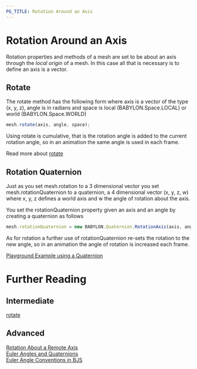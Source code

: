 ```yaml
---
PG_TITLE: Rotation Around an Axis
---
```


# Rotation Around an Axis

 Rotation properties and methods of a mesh are set to be about an axis through the _local origin_ of a mesh. In this case 
 all that is necessary is to define an axis is a vector.

## Rotate

The rotate method has the following form where axis is a vector of the type (x, y, z), angle is in radians and space is local (BABYLON.Space.LOCAL) or 
world (BABYLON.Space.WORLD)

```javascript
mesh.rotate(axis, angle, space);
```
Using rotate is cumulative, that is the rotation angle is added to the current rotation angle, so in an animation the same angle is used 
in each frame.

Read more about [rotate](/intermediate/Translate.html)


## Rotation Quaternion

Just as you set mesh.rotation to a 3 dimensional vector you set mesh.rotationQuaternion to a quaternion, a 4 dimensional vector (x, y, z, w) 
where x, y, z defines a world axis and w the angle of rotation about the axis.

You set the rotationQuaternion property given an axis and an angle by creating a quaternion as follows

```javascript
mesh.rotationQuaternion = new BABYLON.Quaternion.RotationAxis(axis, angle);
```
As for rotation a further use of rotationQuaternion re-sets the rotation to the new angle, so in an animation the angle of rotation 
is increased each frame.

[Playground Example using a Quaternion](http://www.babylonjs-playground.com/#1JLGFP#11)


# Further Reading

## Intermediate
[rotate](/intermediate/Translate.html)  

## Advanced
[Rotation About a Remote Axis](/advanced/Pivot.html)  
[Euler Angles and Quaternions](/advanced/Euler_Angles.html)  
[Euler Angle Conventions in BJS](/advanced/Applying_Rotations.html)  




